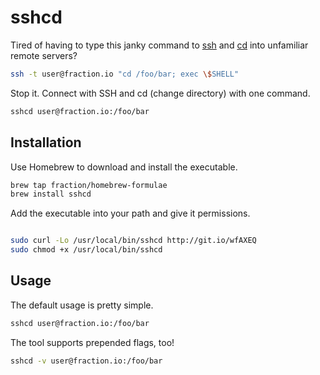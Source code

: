 # sshcd

Tired of having to type this janky command to [ssh](http://manpages.ubuntu.com/manpages/saucy/en/man1/ssh.1.html) and [cd](http://manpages.ubuntu.com/manpages/saucy/en/man1/cd.1posix.html) into unfamiliar remote servers?

```sh
ssh -t user@fraction.io "cd /foo/bar; exec \$SHELL"
```

Stop it. Connect with SSH and cd (change directory) with one command.

```sh
sshcd user@fraction.io:/foo/bar
```

## Installation

Use Homebrew to download and install the executable.

```sh
brew tap fraction/homebrew-formulae
brew install sshcd
```

Add the executable into your path and give it permissions.

```sh

sudo curl -Lo /usr/local/bin/sshcd http://git.io/wfAXEQ
sudo chmod +x /usr/local/bin/sshcd
```

## Usage

The default usage is pretty simple.

```sh
sshcd user@fraction.io:/foo/bar
```

The tool supports prepended flags, too!

```sh
sshcd -v user@fraction.io:/foo/bar
```
